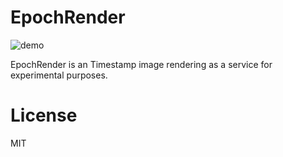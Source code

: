 # EpochRender

![demo](https://epochrender.deno.dev/render)

EpochRender is an Timestamp image rendering as a service for experimental purposes.

# License

MIT
